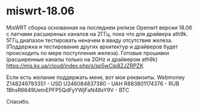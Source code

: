 # miswrt-18.06
MisWRT сборка основанная на последнем релизе Openwrt версии 18.06 с патчами расширеных каналов на 2ГГц, пока что для драйвера ath9k.
5ГГц диапазон тестировать неначем в ввиду отсутствия железа.
(Поддержка и тестирование других архитектур и драйверов будет происходить по мере поступления железа).
Готовые прошивки (расширенные каналы только на 2GHz и драйвером ath9k)
https://mis.ks.ua/cloud/index.php/s/sp5wCjp8ZJZRPZK

Если есть желание поддержать меня, вот мои реквизиты.
Webmoney
Z148249793351 - USD
U246084837380 - UAH
R883801174376 - RUB
1BhsR6649UetnEPFP5QdFyYWjFaN48sY9V - BTC

Спасибо.
